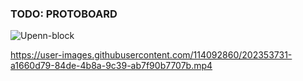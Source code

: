 ### TODO: PROTOBOARD 




![Upenn-block](https://user-images.githubusercontent.com/114092860/202352992-9d8d7c74-bbbe-46e9-beba-cfc1d8cb06f0.png)



https://user-images.githubusercontent.com/114092860/202353731-a1660d79-84de-4b8a-9c39-ab7f90b7707b.mp4

